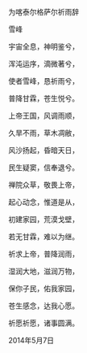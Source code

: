 为喀泰尔格萨尔祈雨辞

雪峰


宇宙全息，神明鉴兮，

浑沌运序，滴微著兮，

使者雪峰，恳祈雨兮，

普降甘霖，苍生悦兮。

上帝王国，风调雨顺，

久旱不雨，草木凋敝，

风沙扬起，昏暗天日，

民生疑窦，信奉退兮。

禅院众草，敬畏上帝，

起心动念，惟道是从，

初建家园，荒漠戈壁，

若无甘霖，难以为继。

祈求上帝，普降润雨，

湿润大地，滋润万物，

保你子民，佑我家园，

苍生感念，达我心愿。

祈愿祈愿，诸事圆满。

2014年5月7日



